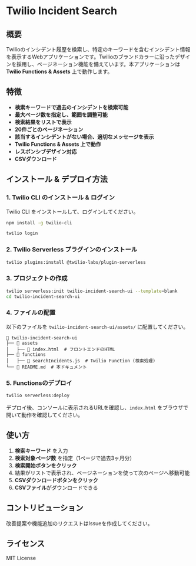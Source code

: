# Twilio Incident Search

## 概要

Twilioのインシデント履歴を検索し、特定のキーワードを含むインシデント情報を表示するWebアプリケーションです。Twilioのブランドカラーに沿ったデザインを採用し、ページネーション機能を備えています。本アプリケーションは **Twilio Functions & Assets** 上で動作します。

## 特徴
- **検索キーワードで過去のインシデントを検索可能**
- **最大ページ数を指定し、範囲を調整可能**
- **検索結果をリストで表示**
- **20件ごとのページネーション**
- **該当するインシデントがない場合、適切なメッセージを表示**
- **Twilio Functions & Assets 上で動作**
- **レスポンシブデザイン対応**
- **CSVダウンロード**

## インストール & デプロイ方法

### 1. Twilio CLI のインストール & ログイン

Twilio CLI をインストールして、ログインしてください。

```bash
npm install -g twilio-cli

twilio login
```

### 2. Twilio Serverless プラグインのインストール

```bash
twilio plugins:install @twilio-labs/plugin-serverless
```

### 3. プロジェクトの作成

```bash
twilio serverless:init twilio-incident-search-ui --template=blank
cd twilio-incident-search-ui
```

### 4. ファイルの配置

以下のファイルを `twilio-incident-search-ui/assets/` に配置してください。

```
📂 twilio-incident-search-ui
├── 📂 assets
│   ├── 📄 index.html  # フロントエンドのHTML
├── 📂 functions
│   ├── 📄 searchIncidents.js  # Twilio Function (検索処理)
└── 📄 README.md  # 本ドキュメント
```

### 5. Functionsのデプロイ

```bash
twilio serverless:deploy
```

デプロイ後、コンソールに表示されるURLを確認し、`index.html` をブラウザで開いて動作を確認してください。

## 使い方

1. **検索キーワード** を入力
2. **検索対象ページ数** を指定（1ページで過去3ヶ月分）
3. **検索開始ボタンをクリック**
4. 結果がリストで表示され、ページネーションを使って次のページへ移動可能
5. **CSVダウンロードボタンをクリック**
6. **CSVファイル**がダウンロードできる

## コントリビューション

改善提案や機能追加のリクエストはIssueを作成してください。

## ライセンス

MIT License

